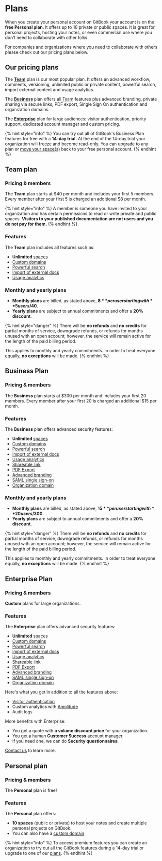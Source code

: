 # Plans

When you create your personal account on GitBook your account is on the **free Personal plan**. It offers up to 10 private or public spaces. It is great for personal projects, hosting your notes, or even commercial use where you don't need to collaborate with other folks.

For companies and organizations where you need to collaborate with others please check out our pricing plans below.

## Our pricing plans

The [**Team**](./#team-plan) plan is our most popular plan. It offers an advanced workflow, comments, versioning, unlimited public or private content, powerful search, import external content and usage analytics.

The [**Business**](./#team-plan) plan offers all [Team](./#team-plan) features plus advanced branding, private sharing via secure links, PDF export, Single Sign On authentication and organization domains.

The [**Enterprise**](./#business-plan) plan for large audiences: visitor authentication, priority support, dedicated account manager and custom pricing.

{% hint style="info" %}
You can try out all of GitBook's Business Plan features for free with a **14-day trial.** At the end of the 14-day trial your organization will freeze and become read-only. You can upgrade to any plan or [move your space(s)](../../spaces/what-is-a-space.md) back to your free personal account.
{% endhint %}

## **Team plan**

### Pricing & members

The **Team** plan starts at $40 per month and includes your first 5 members. Every member after your first 5 is charged an additional $8 per month.

{% hint style="info" %}
A member is someone you have invited to your organization and has certain permissions to read or write private and public spaces. **Visitors to your published documentation are not users and you do not pay for them.**
{% endhint %}

### Features

The **Team** plan includes all features such as:

* **Unlimited** [spaces](../../spaces/what-is-a-space.md)
* [Custom domains](../../hosting/custom-domains/#space-domains)
* [Powerful search](../../features/multiple-space-search.md)
* [Import of external docs](../../features/import.md)
* [Usage analytics](../../features/inisghts.md)

### Monthly and yearly plans

* **Monthly plans** are billed, as stated above, **$8** per user starting with **5 users/$40**.
* **Yearly plans** are subject to annual commitments and offer a **20% discount**.

{% hint style="danger" %}
There will be **no refunds** and **no** **credits** for partial months of service, downgrade refunds, or refunds for months unused with an open account; however, the service will remain active for the length of the paid billing period.

This applies to monthly and yearly commitments. In order to treat everyone equally, **no exceptions** will be made.
{% endhint %}

## **Business Plan**

### Pricing & members

The **Business** plan starts at $300 per month and includes your first 20 members. Every member after your first 20 is charged an additional $15 per month.

### Features

The **Business** plan offers advanced security features:

* **Unlimited** [spaces](../../spaces/what-is-a-space.md)
* [Custom domains](../../hosting/custom-domains/#space-domains)
* [Powerful search](../../features/multiple-space-search.md)
* [Import of external docs](../../features/import.md)
* [Usage analytics](../../features/inisghts.md)
* [Shareable link](../../features/shareable-links.md)
* [PDF Export](../../features/pdf-export.md)
* [Advanced branding](../../spaces/customizing-a-space.md)
* [SAML single sign-on](../../features/saml.md)
* [Organization domain](../../hosting/custom-domains/#organization-domains)

### Monthly and yearly plans

* **Monthly plans** are billed, as stated above, **$15** per user starting with **20 users/$300**.
* **Yearly plans** are subject to annual commitments and offer a **20% discount**.

{% hint style="danger" %}
There will be **no refunds** and **no** **credits** for partial months of service, downgrade refunds, or refunds for months unused with an open account; however, the service will remain active for the length of the paid billing period.

This applies to monthly and yearly commitments. In order to treat everyone equally, **no exceptions** will be made.
{% endhint %}

## **Enterprise Plan**

### Pricing & members

**Custom** plans for large organizations.

### Features

The **Enterprise** plan offers advanced security features:

* **Unlimited** [spaces](../../spaces/what-is-a-space.md)
* [Custom domains](../../hosting/custom-domains/)
* [Powerful search](../../features/multiple-space-search.md)
* [Import of external docs](../../features/import.md)
* [Usage analytics](../../features/inisghts.md)
* [Shareable link](../../features/shareable-links.md)
* [PDF Export](../../features/pdf-export.md)
* [Advanced branding](../../features/advanced-branding.md)
* [SAML single sign-on](../../features/saml.md)
* [Organization domain](../../features/import.md)

Here's what you get in addition to all the features above:

* [Visitor authentication](../../features/visitor-authentication.md)
* Custom analytics with [Amplitude](https://amplitude.com)
* Audit logs

More benefits with Enterprise:

* You get a quote with **a volume discount price** for your organization.
* You get a human **Customer Success** account manager.
* If you need one, we can do **Security questionnaires**.

[Contact us](https://www.gitbook.com/contact/enterprise-pricing) to learn more.

## **Personal plan**

### Pricing & members

The **Personal** plan is free!

### Features

The **Personal** plan offers:

* **10 spaces** (public or private) to host your notes and create multiple personal projects on GitBook.
* You can also have a [custom domain](../../hosting/custom-domains/)

{% hint style="info" %}
To access premium features you can create an organization to try out all the GitBook features during a 14-day trial or upgrade to one of our [plans](./#our-pricing-plans).
{% endhint %}
